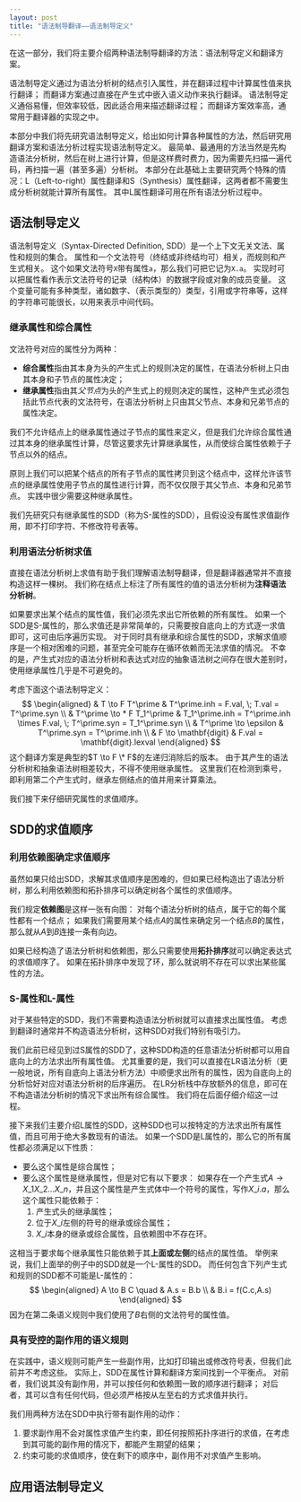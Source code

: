 ```yaml
---
layout: post
title: "语法制导翻译——语法制导定义"
---
```


在这一部分，我们将主要介绍两种语法制导翻译的方法：语法制导定义和翻译方案。

语法制导定义通过为语法分析树的结点引入属性，并在翻译过程中计算属性值来执行翻译；
而翻译方案通过直接在产生式中嵌入语义动作来执行翻译。
语法制导定义通俗易懂，但效率较低，因此适合用来描述翻译过程；
而翻译方案效率高，通常用于翻译器的实现之中。

本部分中我们将先研究语法制导定义，给出如何计算各种属性的方法，然后研究用翻译方案和语法分析过程实现语法制导定义。
最简单、最通用的方法当然是先构造语法分析树，然后在树上进行计算，但是这样费时费力，因为需要先扫描一遍代码，再扫描一遍（甚至多遍）分析树。
本部分在此基础上主要研究两个特殊的情况：L（Left-to-right）属性翻译和S（Synthesis）属性翻译，这两者都不需要生成分析树就能计算所有属性。
其中L属性翻译可用在所有语法分析过程中。

## 语法制导定义

语法制导定义（Syntax-Directed Definition, SDD）是一个上下文无关文法、属性和规则的集合。
属性和一个文法符号（终结或非终结均可）相关，而规则和产生式相关。
这个如果文法符号`X`带有属性`a`，那么我们可把它记为`X.a`。
实现时可以把属性看作表示文法符号的记录（结构体）的数据字段或对象的成员变量。
这个变量可能有多种类型，诸如数字、（表示类型的）类型，引用或字符串等，这样的字符串可能很长，以用来表示中间代码。

### 继承属性和综合属性

文法符号对应的属性分为两种：
- **综合属性**指由其本身为头的产生式上的规则决定的属性，在语法分析树上只由其本身和子节点的属性决定；
- **继承属性**指由其*父节点*为头的产生式上的规则决定的属性，这种产生式必须包括此节点代表的文法符号，在语法分析树上只由其父节点、本身和兄弟节点的属性决定。

我们不允许结点上的继承属性通过子节点的属性来定义，但是我们允许综合属性通过其本身的继承属性计算，尽管这要求先计算继承属性，从而使综合属性依赖于子节点以外的结点。 

原则上我们可以把某个结点的所有子节点的属性拷贝到这个结点中，这样允许该节点的继承属性使用子节点的属性进行计算，而不仅仅限于其父节点、本身和兄弟节点。
实践中很少需要这种继承属性。

我们先研究只有继承属性的SDD（称为S-属性的SDD），且假设没有属性求值副作用，即不打印字符、不修改符号表等。

### 利用语法分析树求值

直接在语法分析树上求值有助于我们理解语法制导翻译，但是翻译器通常并不直接构造这样一棵树。
我们称在结点上标注了所有属性的值的语法分析树为**注释语法分析树**。

如果要求出某个结点的属性值，我们必须先求出它所依赖的所有属性。
如果一个SDD是S-属性的，那么求值还是非常简单的，只需要按自底向上的方式逐一求值即可，这可由后序遍历实现。
对于同时具有继承和综合属性的SDD，求解求值顺序是一个相对困难的问题，甚至完全可能存在循环依赖而无法求值的情况。
不幸的是，产生式对应的语法分析树和表达式对应的抽象语法树之间存在很大差别时，使用继承属性几乎是不可避免的。

考虑下面这个语法制导定义：
$$
\begin{aligned}
    & T \to F T^\prime
    & T^\prime.inh = F.val, \; T.val = T^\prime.syn \\
    & T^\prime \to * F T_1^\prime
    & T_1^\prime.inh = T^\prime.inh \times F.val, \; T^\prime.syn = T_1^\prime.syn \\
    & T^\prime \to \epsilon 
    & T^\prime.syn = T^\prime.inh \\
    & F \to \mathbf{digit} 
    & F.val = \mathbf{digit}.lexval
\end{aligned}
$$
这个翻译方案是典型的$T \to F \* F$的左递归消除后的版本。
由于其产生的语法分析树和抽象语法树相差较大，不得不使用继承属性。
这里我们在检测到乘号，即利用第二个产生式时，继承左侧结点的值并用来计算乘法。

我们接下来仔细研究属性的求值顺序。

## SDD的求值顺序

### 利用依赖图确定求值顺序

虽然如果只给出SDD，求解其求值顺序是困难的，但如果已经构造出了语法分析树，那么利用依赖图和拓扑排序可以确定树各个属性的求值顺序。

我们规定**依赖图**是这样一张有向图：
对每个语法分析树的结点，属于它的每个属性都有一个结点；
如果我们需要用某个结点$A$的属性来确定另一个结点$B$的属性，那么就从$A$到$B$连接一条有向边。

如果已经构造了语法分析树和依赖图，那么只需要使用**拓扑排序**就可以确定表达式的求值顺序了。
如果在拓扑排序中发现了环，那么就说明不存在可以求出某些属性的方法。

### S-属性和L-属性

对于某些特定的SDD，我们不需要构造语法分析树就可以直接求出属性值。
考虑到翻译时通常并不构造语法分析树，这种SDD对我们特别有吸引力。

我们此前已经见到过S属性的SDD了，这种SDD构造的任意语法分析树都可以用自底向上的方法求出所有属性值。
尤其重要的是，我们可以直接在LR语法分析（更一般地说，所有自底向上语法分析方法）中顺便求出所有的属性，因为自底向上的分析恰好对应对语法分析树的后序遍历。
在LR分析栈中存放额外的信息，即可在不构造语法分析树的情况下求出所有综合属性。
我们将在后面仔细介绍这一过程。

接下来我们主要介绍L属性的SDD，这种SDD也可以按特定的方法求出所有属性值，而且可用于绝大多数现有的语法。
如果一个SDD是L属性的，那么它的所有属性都必须满足以下性质：

- 要么这个属性是综合属性；
- 要么这个属性是继承属性，但是对它有以下要求：
  如果存在一个产生式$A \to X\_1 X\_2 \dots X\_n$，并且这个属性是产生式体中一个符号的属性，写作$X\_i.a$，那么这个属性只能依赖于：
  1. 产生式头的继承属性；
  2. 位于$X\_i$左侧的符号的继承或综合属性；
  3. $X\_i$本身的继承或综合属性，且依赖图中不存在环。

这相当于要求每个继承属性只能依赖于其**上面或左侧**的结点的属性值。
举例来说，我们上面举的例子中的SDD就是一个L-属性的SDD。
而任何包含下列产生式和规则的SDD都不可能是L-属性的：
$$
\begin{aligned}
    A \to B C \quad & A.s = B.b \\
    & B.i = f(C.c,A.s)
\end{aligned}
$$
因为在第二条语义规则中我们使用了$B$右侧的文法符号的属性值。

### 具有受控的副作用的语义规则

在实践中，语义规则可能产生一些副作用，比如打印输出或修改符号表，但我们此前并不考虑这些。
实际上，SDD在属性计算和翻译方案间找到一个平衡点。
对前者，我们说其没有副作用，并可以按任何和依赖图一致的顺序进行翻译；
对后者，其可以含有任何代码，但必须严格按从左至右的方式求值并执行。

我们用两种方法在SDD中执行带有副作用的动作：
1. 要求副作用不会对属性求值产生约束，即任何按照拓扑序进行的求值，在考虑到其可能的副作用的情况下，都能产生期望的结果；
2. 约束可能的求值顺序，使在剩下的顺序中，副作用不对求值产生影响。

## 应用语法制导定义

